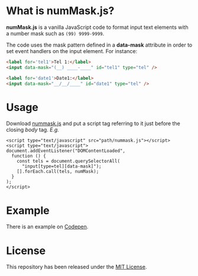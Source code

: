 # What is numMask.js?
**numMask.js** is a vanilla JavaScript code to format input text elements with a number mask such as `(99) 9999-9999`.

The code uses the mask pattern defined in a **data-mask** attribute in order to set event handlers on the input element. For instance:

```html
<label for='tel1'>Tel 1:</label>
<input data-mask="(__) ____-____" id="tel1" type="tel" />

<label for='date1'>Date1:</label>
<input data-mask="__/__/____" id="date1" type="tel" />
```

# Usage
Download [nummask.js](https://github.com/jrrio/nummask/blob/master/nummask.js) and put a script tag referring to it just before the closing *body* tag. _E.g._

    <script type="text/javascript" src="path/nummask.js"></script>
    <script type="text/javascript">
    document.addEventListener("DOMContentLoaded",
      function () {
        const tels = document.querySelectorAll(
          "input[type=tel][data-mask]");
        [].forEach.call(tels, numMask);
      }
    );
    </script>
    
# Example

There is an example on [Codepen](https://codepen.io/jrio/pen/PaPVxP).

# License

This repository has been released under the [MIT License](https://github.com/jrrio/nummask/blob/master/LICENSE).
  
